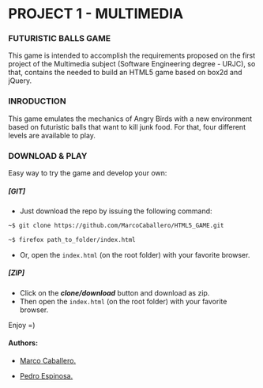 # PROJECT 1  - MULTIMEDIA

### FUTURISTIC BALLS GAME

 This game is intended to accomplish the requirements proposed on the first project of the Multimedia subject (Software Engineering degree - URJC), so that, contains the needed to build an HTML5 game based on box2d and jQuery.

### INRODUCTION

This game emulates the mechanics of Angry Birds with a new environment based on futuristic balls that want to kill junk food. For that, four different levels are available to play.

### DOWNLOAD & PLAY

Easy way to try the game and develop your own:

#####  [GIT]
-  Just download the repo by issuing the following command:
```bash
~$ git clone https://github.com/MarcoCaballero/HTML5_GAME.git

~$ firefox path_to_folder/index.html
````

- Or,  open the `index.html` (on the root folder)  with your favorite browser.

#####  [ZIP]
  - Click on the ***clone/download*** button and download as zip.
  - Then open the `index.html` (on the root folder)  with your favorite browser.

Enjoy =)


#### Authors:
- [Marco Caballero.](https://github.com/MarcoCaballero)

- [Pedro Espinosa.](https://github.com/peloxoo)